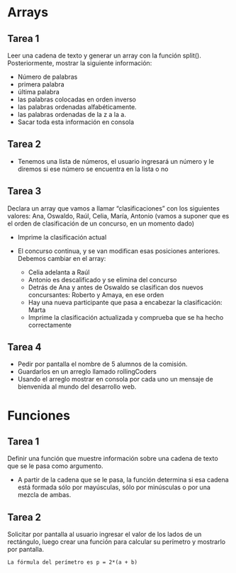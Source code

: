 # Arrays

## Tarea 1

Leer una cadena de texto y generar un array con la función split(). Posteriormente, mostrar la siguiente información:

- Número de palabras
- primera palabra
- última palabra
- las palabras colocadas en orden inverso
- las palabras ordenadas alfabéticamente.
- las palabras ordenadas de la z a la a.
- Sacar toda esta información en consola

## Tarea 2

- Tenemos una lista de números, el usuario ingresará un número y le diremos si ese número se encuentra en la lista o no

## Tarea 3

Declara un array que vamos a llamar “clasificaciones” con los siguientes valores:
Ana, Oswaldo, Raúl, Celia, María, Antonio
(vamos a suponer que es el orden de clasificación de un concurso, en un momento dado)

- Imprime la clasificación actual
- El concurso continua, y se van modifican esas posiciones anteriores. Debemos cambiar en el array:

  - Celia adelanta a Raúl
  - Antonio es descalificado y se elimina del concurso
  - Detrás de Ana y antes de Oswaldo se clasifican dos nuevos concursantes: Roberto y Amaya, en ese orden
  - Hay una nueva participante que pasa a encabezar la clasificación: Marta
  - Imprime la clasificación actualizada y comprueba que se ha hecho correctamente

## Tarea 4

- Pedir por pantalla el nombre de 5 alumnos de la comisión.
- Guardarlos en un arreglo llamado rollingCoders
- Usando el arreglo mostrar en consola por cada uno un mensaje de bienvenida al mundo del desarrollo web.

# Funciones

## Tarea 1

Definir una función que muestre información sobre una cadena de texto que se le pasa como argumento.

- A partir de la cadena que se le pasa, la función determina si esa cadena está formada sólo por mayúsculas, sólo por minúsculas o por una mezcla de ambas.

## Tarea 2

Solicitar por pantalla al usuario ingresar el valor de los lados de un rectángulo, luego crear una función para calcular su perímetro y mostrarlo por pantalla.

`La fórmula del perímetro es p = 2*(a + b)`
